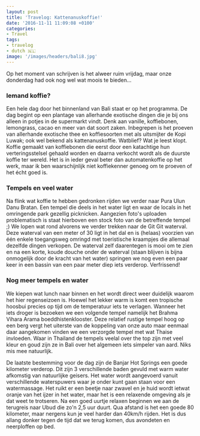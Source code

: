 ```yaml
---
layout: post
title: 'Travelog: Kattenanuskoffie!'
date: '2016-11-11 11:09:08 +0100'
categories:
- Travel
tags:
- travelog
- dutch 🇳🇱
image: '/images/headers/bali8.jpg'
---
```


Op het moment van schrijven is het alweer ruim vrijdag, maar onze donderdag had ook nog wel wat moois te bieden...

### Iemand koffie?

Een hele dag door het binnenland van Bali staat er op het programma. De dag begint op een plantage van allerhande exotische dingen die je bij ons alleen in potjes in de supermarkt vindt. Denk aan vanille, koffiebonen, lemongrass, cacao en meer van dat soort zaken. Inbegrepen is het proeven van allerhande exotische thee en koffiesoorten met als uitsmijter de Kopi Luwak; ook wel bekend als kattenanuskoffie. Watblief? Wat je leest klopt. Koffie gemaakt van koffiebonen die eerst door een katachtige hun verteringsstelsel gehaald worden en daarna verkocht wordt als de duurste koffie ter wereld. Het is in ieder geval beter dan automatenkoffie op het werk, maar ik ben waarschijnlijk niet koffiekenner genoeg om te proeven of het écht goed is.

### Tempels en veel water

Na flink wat koffie te hebben gedronken rijden we verder naar Pura Ulun Danu Bratan. Een tempel die deels in het water ligt en waar de locals in het omringende park gezellig picknicken. Aangezien foto's uploaden problematisch is staat hierboven een stock foto van de betreffende tempel ;) We lopen wat rond alvorens we verder trekken naar de Git Git waterval. Deze waterval van een meter of 30 ligt in het dal en is (helaas) voorzien van één enkele toegangsweg omringd met toeristische kraampjes die allemaal dezelfde dingen verkopen. De waterval zelf daarentegen is mooi om te zien en na een korte, koude douche onder de waterval (staan blijven is bijna onmogelijk door de kracht van het water) springen we nog even een paar keer in een bassin van een paar meter diep iets verderop. Verfrissend!

### Nog meer tempels en water

We kiepen wat lunch naar binnen en het wordt direct weer duidelijk waarom het hier regenseizoen is. Hoewel het lekker warm is komt een tropische hoosbui precies op tijd om de temperatuur iets te verlagen. Wanneer het iets droger is bezoeken we een volgende tempel namelijk het Brahma Vihara Arama boeddhistenklooster. Deze relatief rustige tempel hoog op een berg vergt het uiterste van de koppeling van onze auto maar eenmaal daar aangekomen vinden we een verzorgde tempel met wat Thaise invloeden. Waar in Thailand de tempels veelal over the top zijn met veel kleur en goud zijn ze in Bali over het algemeen iets simpeler van aard. Niks mis mee natuurlijk.

De laatste bestemming voor de dag zijn de Banjar Hot Springs een goede kilometer verderop. Dit zijn 3 verschillende baden gevuld met warm water afkomstig van natuurlijke geisers. Het water wordt aangevoerd vanuit verschillende waterspuwers waar je onder kunt gaan staan voor een watermassage. Het ruikt er een beetje naar zwavel en je huid wordt ietwat oranje van het ijzer in het water, maar het is een relaxende omgeving als je dat weet te trotseren. Na een goed uurtje relaxen beginnen we aan de terugreis naar Ubud die zo'n 2,5 uur duurt. Qua afstand is het een goede 80 kilometer, maar nergens kun je veel harder dan 40km/h rijden. Het is dus allang donker tegen de tijd dat we terug komen, dus avondeten en neerploffen op bed.
